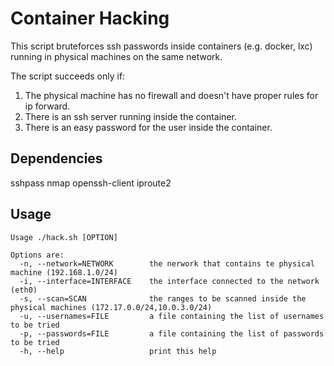 # Container Hacking

This script bruteforces ssh passwords inside containers (e.g. docker, lxc) running in physical machines on the same network.

The script succeeds only if:

1. The physical machine has no firewall and doesn't have proper rules for ip forward.
2. There is an ssh server running inside the container.
3. There is an easy password for the user inside the container.

## Dependencies

sshpass
nmap
openssh-client
iproute2

## Usage

```
Usage ./hack.sh [OPTION]

Options are:
  -n, --network=NETWORK        the nerwork that contains te physical machine (192.168.1.0/24)
  -i, --interface=INTERFACE    the interface connected to the network (eth0)
  -s, --scan=SCAN              the ranges to be scanned inside the physical machines (172.17.0.0/24,10.0.3.0/24)
  -u, --usernames=FILE         a file containing the list of usernames to be tried
  -p, --passwords=FILE         a file containing the list of passwords to be tried
  -h, --help                   print this help
```
